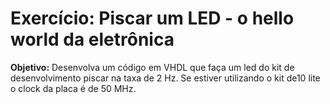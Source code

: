 # Exercício: Piscar um LED - o hello world da eletrônica

**Objetivo:** Desenvolva um código em VHDL que faça um led do kit de desenvolvimento piscar na taxa de 2 Hz. Se estiver utilizando o kit de10 lite o clock da placa é de 50 MHz.